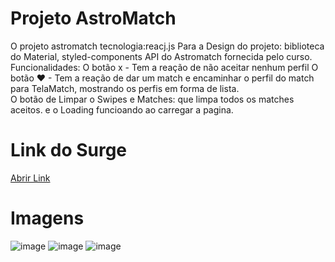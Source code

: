 # Projeto AstroMatch
O projeto astromatch tecnologia:reacj.js
Para a Design do projeto: biblioteca do Material, styled-components 
API do Astromatch fornecida pelo curso. 
Funcionalidades:
O botão x - Tem a reação de não aceitar nenhum perfil 
O botão  ♥ - Tem a reação de dar um match e encaminhar o perfil do match para TelaMatch, mostrando os perfis
em forma de lista.  
O botão de Limpar o Swipes e Matches: que limpa todos os matches aceitos. 
e o Loading funcioando ao carregar a pagina. 


# Link do Surge
[Abrir Link](free-swing.surge.sh)

# Imagens 
![image](https://user-images.githubusercontent.com/89935565/144662915-c448f90b-068d-4f63-bbd0-43bc31832c9e.png)
![image](https://user-images.githubusercontent.com/89935565/144662921-52fa2026-4f79-42de-9a33-595cb036b36b.png)
![image](https://user-images.githubusercontent.com/89935565/144662935-e4081b11-69e3-4675-a003-273b580cac75.png)


